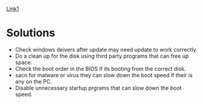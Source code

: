 [Link1](https://www.easeus.com/computer-instruction/how-to-fix-windows-10-slow-boot-after-update.html#:~:text=If%20your%20Windows%2010%20is,drivers%20easily%20with%20one%20click.)
# Solutions 

- Check windows deivers after update may need update to work correctly.
- Do a clean up for the disk using third party programs that can free up space.
- Check the boot order in the BIOS if its booting from the correct disk.
- sacn for malware or virus they can slow down the boot speed if their is any on the PC.
- Disable unnecessary startup prgrams that can slow down the boot speed.
